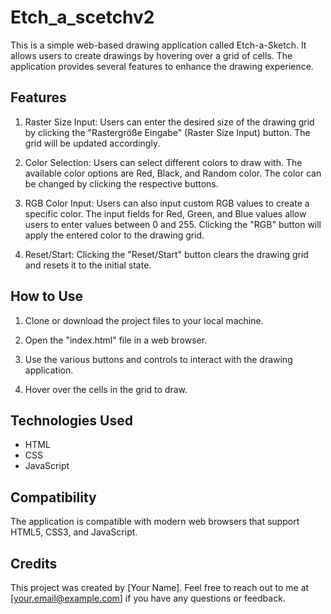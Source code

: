 # Etch_a_scetchv2

This is a simple web-based drawing application called Etch-a-Sketch. It allows users to create drawings by hovering over a grid of cells. The application provides several features to enhance the drawing experience.

## Features

1. Raster Size Input: Users can enter the desired size of the drawing grid by clicking the "Rastergröße Eingabe" (Raster Size Input) button. The grid will be updated accordingly.

2. Color Selection: Users can select different colors to draw with. The available color options are Red, Black, and Random color. The color can be changed by clicking the respective buttons.

3. RGB Color Input: Users can also input custom RGB values to create a specific color. The input fields for Red, Green, and Blue values allow users to enter values between 0 and 255. Clicking the "RGB" button will apply the entered color to the drawing grid.

4. Reset/Start: Clicking the "Reset/Start" button clears the drawing grid and resets it to the initial state.

## How to Use

1. Clone or download the project files to your local machine.

2. Open the "index.html" file in a web browser.

3. Use the various buttons and controls to interact with the drawing application.

4. Hover over the cells in the grid to draw.

## Technologies Used

- HTML
- CSS
- JavaScript

## Compatibility

The application is compatible with modern web browsers that support HTML5, CSS3, and JavaScript.

## Credits

This project was created by [Your Name]. Feel free to reach out to me at [your.email@example.com] if you have any questions or feedback.

